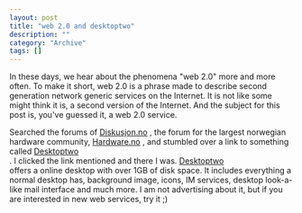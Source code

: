 ```yaml
--- 
layout: post 
title: "web 2.0 and desktoptwo"
description: ""
category: "Archive"
tags: []
---  
```

<p>In these days, we hear about the phenomena "web 2.0" more and more often. To make it short, web 2.0 is a phrase made to describe second generation network generic services on the Internet. It is not like some might think it is, a second version of the Internet. And the subject for this post is, you've guessed it, a web 2.0 service.</p> <p>Searched the forums of <a href="http://www.diskusjon.no">Diskusjon.no</a> , the forum for the largest norwegian hardware community, <a href="http://www.hardware.no">Hardware.no</a> , and stumbled over a link to something called <a href="http://desktoptwo.com/">Desktoptwo</a> <br/>. I clicked the link mentioned and there I was. <a href="http://desktoptwo.com/">Desktoptwo</a> <br/> offers a online desktop with over 1GB of disk space. It includes everything a normal desktop has, background image, icons, IM services, desktop look-a-like mail interface and much more. I am not advertising about it, but if you are interested in new web services, try it ;)</p>
